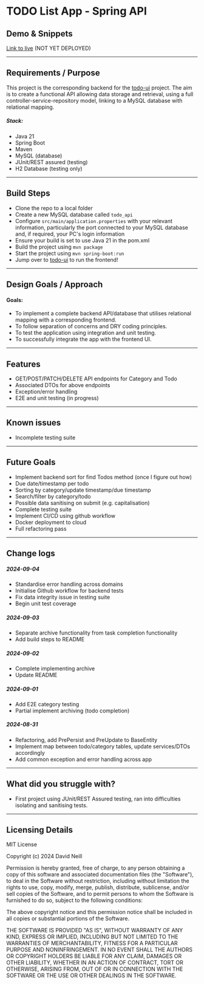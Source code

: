 # TODO List App - Spring API

## Demo & Snippets

[Link to live]() (NOT YET DEPLOYED)

---

## Requirements / Purpose

This project is the corresponding backend for the [todo-ui](https://github.com/vadien/todo-app-frontend) project. The aim is to create a functional API allowing data storage and retrieval, using a full controller-service-repository model, linking to a MySQL database with relational mapping.

##### Stack:

- Java 21
- Spring Boot
- Maven
- MySQL (database)
- JUnit/REST assured (testing)
- H2 Database (testing only)

---

## Build Steps

- Clone the repo to a local folder
- Create a new MySQL database called `todo_api`
- Configure `src/main/application.properties` with your relevant information, particularly the port connected to your MySQL database and, if required, your PC's login information
- Ensure your build is set to use Java 21 in the pom.xml
- Build the project using `mvn package`
- Start the project using `mvn spring-boot:run`
- Jump over to [todo-ui](https://github.com/vadien/todo-app-frontend) to run the frontend!

---

## Design Goals / Approach

#### Goals:

- To implement a complete backend API/database that utilises relational mapping with a corresponding frontend.
- To follow separation of concerns and DRY coding principles.
- To test the application using integration and unit testing.
- To successfully integrate the app with the frontend UI.

---

## Features

- GET/POST/PATCH/DELETE API endpoints for Category and Todo
- Associated DTOs for above endpoints
- Exception/error handling
- E2E and unit testing (in progress)

---

## Known issues

- Incomplete testing suite

---

## Future Goals

- Implement backend sort for find Todos method (once I figure out how)
- Due date/timestamp per todo
- Sorting by category/update timestamp/due timestamp
- Search/filter by category/todo
- Possible data sanitising on submit (e.g. capitalisation)
- Complete testing suite
- Implement CI/CD using github workflow
- Docker deployment to cloud
- Full refactoring pass

---

## Change logs

##### 2024-09-04

- Standardise error handling across domains
- Initialise Github workflow for backend tests
- Fix data integrity issue in testing suite
- Begin unit test coverage

##### 2024-09-03

- Separate archive functionality from task completion functionality
- Add build steps to README

##### 2024-09-02

- Complete implementing archive
- Update README

##### 2024-09-01

- Add E2E category testing
- Partial implement archiving (todo completion)

##### 2024-08-31

- Refactoring, add PrePersist and PreUpdate to BaseEntity
- Implement map between todo/category tables, update services/DTOs accordingly
- Add common exception and error handling across app

---

## What did you struggle with?

- First project using JUnit/REST Assured testing, ran into difficulties isolating and sanitising tests.

---

## Licensing Details

MIT License

Copyright (c) 2024 David Neill

Permission is hereby granted, free of charge, to any person obtaining a copy
of this software and associated documentation files (the "Software"), to deal
in the Software without restriction, including without limitation the rights
to use, copy, modify, merge, publish, distribute, sublicense, and/or sell
copies of the Software, and to permit persons to whom the Software is
furnished to do so, subject to the following conditions:

The above copyright notice and this permission notice shall be included in all
copies or substantial portions of the Software.

THE SOFTWARE IS PROVIDED "AS IS", WITHOUT WARRANTY OF ANY KIND, EXPRESS OR
IMPLIED, INCLUDING BUT NOT LIMITED TO THE WARRANTIES OF MERCHANTABILITY,
FITNESS FOR A PARTICULAR PURPOSE AND NONINFRINGEMENT. IN NO EVENT SHALL THE
AUTHORS OR COPYRIGHT HOLDERS BE LIABLE FOR ANY CLAIM, DAMAGES OR OTHER
LIABILITY, WHETHER IN AN ACTION OF CONTRACT, TORT OR OTHERWISE, ARISING FROM,
OUT OF OR IN CONNECTION WITH THE SOFTWARE OR THE USE OR OTHER DEALINGS IN THE
SOFTWARE.
